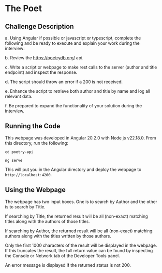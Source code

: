 # The Poet 

## Challenge Description

a. Using Angular if possible or javascript or typescript, complete the following and be ready to execute and explain your work during the interview:

b. Review the  https://poetrydb.org/ api.

c. Write a script or webpage to make rest calls to the server (author and title endpoint) and inspect the response.

d. The script should throw an error if a 200 is not received.

e. Enhance the script to retrieve both author and title by name and log all relevant data.

f. Be prepared to expand the functionality of your solution during the interview.

## Running the Code
This webpage was developed in Angular 20.2.0 with Node.js v22.18.0. From this directory, run the following:

`cd poetry-api`

`ng serve`

This will put you in the Angular directory and deploy the webpage to `http://localhost:4200`.

## Using the Webpage
The webpage has two input boxes. One is to search by Author and the other is to search by Title.

If searching by Title, the returned result will be all (non-exact) matching titles along with the authors of those titles.

If searching by Author, the returned result will be all (non-exact) matching authors along with the titles written by those authors.

Only the first 1000 characters of the result will be displayed in the webpage. If this truncates the result, the full return value can be found by inspecting the Console or Network tab of the Developer Tools panel.

An error message is displayed if the returned status is not 200.